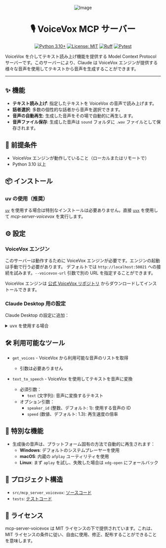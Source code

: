 <div align="center">

![Image](https://github.com/user-attachments/assets/702f7c91-1a23-41f0-8b7a-3ea4ce43ce2c)

# 🎙️ VoiceVox MCP サーバー

</div>


<div align="center">

[![Python 3.10+](https://img.shields.io/badge/python-3.10+-blue.svg)](https://www.python.org/downloads/release/python-3100/)
[![License: MIT](https://img.shields.io/badge/License-MIT-yellow.svg)](https://opensource.org/licenses/MIT)
[![Ruff](https://img.shields.io/endpoint?url=https://raw.githubusercontent.com/astral-sh/ruff/main/assets/badge/v2.json)](https://github.com/astral-sh/ruff)
[![Pytest](https://img.shields.io/badge/tested%20with-pytest-00AEEF?logo=pytest)](https://pytest.org)

</div>

VoiceVox を介してテキスト読み上げ機能を提供する Model Context Protocol サーバーです。このサーバーにより、Claude は VoiceVox エンジンが提供する様々な音声を使用してテキストから音声を生成することができます。

---

## ✨ 機能

- **テキスト読み上げ**: 指定したテキストを VoiceVox の音声で読み上げます。
- **話者選択**: 多数の個性的な話者から音声を選択できます。
- **音声の自動再生**: 生成した音声をその場で自動的に再生します。
- **音声ファイル保存**: 生成した音声は `sound` フォルダに `.wav` ファイルとして保存されます。

## 🚀 前提条件

- VoiceVox エンジンが動作していること（ローカルまたはリモートで）
- Python 3.10 以上

## 📦 インストール

### uv の使用（推奨）

[`uv`](https://docs.astral.sh/uv/) を使用する場合は特別なインストールは必要ありません。直接 [`uvx`](https://docs.astral.sh/uv/guides/tools/) を使用して *mcp-server-voicevox* を実行します。

## ⚙️ 設定

### VoiceVox エンジン

このサーバーは動作するために VoiceVox エンジンが必要です。エンジンの起動は手動で行う必要があります。
デフォルトでは `http://localhost:50021` への接続を試みます。`--voicevox-url` 引数で別の URL を指定することができます。

VoiceVox エンジンは [公式 VoiceVox リポジトリ](https://github.com/VOICEVOX/voicevox_engine) からダウンロードしてインストールできます。

### Claude Desktop 用の設定

Claude Desktop の設定に追加：

<details>
<summary>uvx を使用する場合</summary>

```json
"mcpServers": {
  "voicevox": {
    "command": "uvx",
    "args": ["mcp-server-voicevox", "--voicevox-url=http://localhost:50021"]
  }
}
```
</details>

## 🛠️ 利用可能なツール

- `get_voices` - VoiceVox から利用可能な音声のリストを取得
  - 引数は必要ありません

- `text_to_speech` - VoiceVox を使用してテキストを音声に変換
  - 必須引数：
    - `text` (文字列): 音声に変換するテキスト
  - オプション引数：
    - `speaker_id` (整数、デフォルト: 1): 使用する音声の ID
    - `speed` (数値、デフォルト: 1.3): 再生速度の倍率

## 🎵 特別な機能

- 生成後の音声は、プラットフォーム固有の方法で自動的に再生されます：
  - **Windows**: デフォルトのシステムプレーヤーを使用
  - **macOS**: 内蔵の `afplay` ユーティリティを使用
  - **Linux**: まず `aplay` を試し、失敗した場合は `xdg-open` にフォールバック

## 📁 プロジェクト構造

- `src/mcp_server_voicevox`: [ソースコード](./src/mcp_server_voicevox/README.md)
- `tests`: [テストコード](./tests/README.md)

## 📄 ライセンス

mcp-server-voicevox は MIT ライセンスの下で提供されています。これは、MIT ライセンスの条件に従い、自由に使用、修正、配布することができることを意味します。
